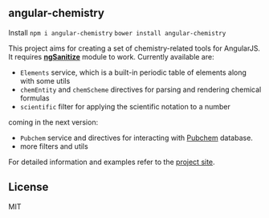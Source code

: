 ## angular-chemistry

Install
`npm i angular-chemistry`
`bower install angular-chemistry`

This project aims for creating a set of chemistry-related tools for AngularJS.
It requires [**ngSanitize**](https://docs.angularjs.org/api/ngSanitize) module to work.
Currently available are:
+ `Elements` service, which is a built-in periodic table of elements along with some utils
+ `chemEntity` and `chemScheme` directives for parsing and rendering chemical formulas
+ `scientific` filter for applying the scientific notation to a number
   
coming in the next version:
+ `Pubchem` service and directives for interacting with [Pubchem](https://pubchem.ncbi.nlm.nih.gov/) database.
+ more filters and utils

For detailed information and examples refer to the [project site](http://mmmalik.github.io/angular-chemistry/#/).

## License
MIT